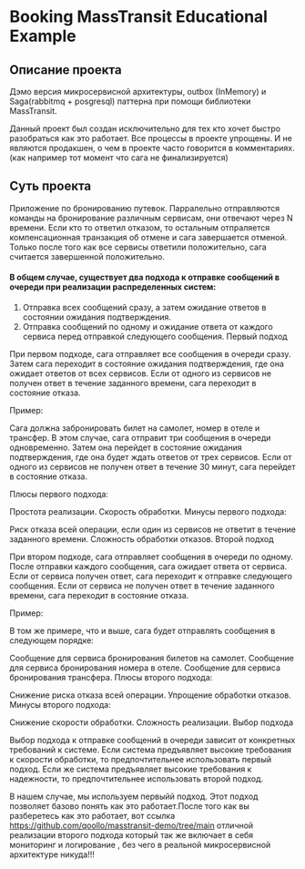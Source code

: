 # Booking MassTransit Educational Example

## **Описание проекта**
Дэмо версия микросервисной архитектуры, outbox (InMemory) и Saga(rabbitmq + posgresql) паттерна при помощи библиотеки MassTransit. 

Данный проект был создан исключительно для тех кто хочет быстро разобраться как это работает. Все процессы в проекте упрощены. И не являются продакшен, о чем в проекте часто говорится в комментариях. (как например тот момент что сага не финализируется)

## Суть проекта
Приложение по бронированию путевок. Парралельно отправляются команды на бронирование различным сервисам, они отвечают через N времени. 
Если кто то ответил отказом, то остальным отпраляется компенсационная транзакция об отмене и сага завершается отменой.
Только после того как все сервисы ответили положительно, сага считается завершенной положительно.

#### В общем случае, существует два подхода к отправке сообщений в очереди при реализации распределенных систем:

1) Отправка всех сообщений сразу, а затем ожидание ответов в состоянии ожидания подтверждения.
2) Отправка сообщений по одному и ожидание ответа от каждого сервиса перед отправкой следующего сообщения.
Первый подход

При первом подходе, сага отправляет все сообщения в очереди сразу. Затем сага переходит в состояние ожидания подтверждения, где она ожидает ответов от всех сервисов. Если от одного из сервисов не получен ответ в течение заданного времени, сага переходит в состояние отказа.

Пример:

Cага должна забронировать билет на самолет, номер в отеле и трансфер. В этом случае, сага отправит три сообщения в очереди одновременно. Затем она перейдет в состояние ожидания подтверждения, где она будет ждать ответов от трех сервисов. Если от одного из сервисов не получен ответ в течение 30 минут, сага перейдет в состояние отказа.

Плюсы первого подхода:

Простота реализации.
Скорость обработки.
Минусы первого подхода:

Риск отказа всей операции, если один из сервисов не ответит в течение заданного времени.
Сложность обработки отказов.
Второй подход

При втором подходе, сага отправляет сообщения в очереди по одному. После отправки каждого сообщения, сага ожидает ответа от сервиса. Если от сервиса получен ответ, сага переходит к отправке следующего сообщения. Если от сервиса не получен ответ в течение заданного времени, сага переходит в состояние отказа.

Пример:

В том же примере, что и выше, сага будет отправлять сообщения в следующем порядке:

Сообщение для сервиса бронирования билетов на самолет.
Сообщение для сервиса бронирования номера в отеле.
Сообщение для сервиса бронирования трансфера.
Плюсы второго подхода:

Снижение риска отказа всей операции.
Упрощение обработки отказов.
Минусы второго подхода:

Снижение скорости обработки.
Сложность реализации.
Выбор подхода

Выбор подхода к отправке сообщений в очереди зависит от конкретных требований к системе. Если система предъявляет высокие требования к скорости обработки, то предпочтительнее использовать первый подход. Если же система предъявляет высокие требования к надежности, то предпочтительнее использовать второй подход.

В нашем случае, мы используем первыйй подход. Этот подход позволяет базово понять как это работает.После того как вы разберетесь как это работает, вот ссылка https://github.com/qoollo/masstransit-demo/tree/main отличной реализации второго подхода который так же включает в себя мониторинг и логирование , без чего в реальной микросервисной архитектуре никуда!!!

